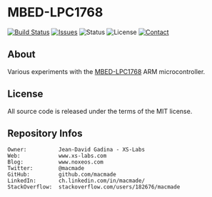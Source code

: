 MBED-LPC1768
============

[![Build Status](https://img.shields.io/travis/macmade/MBED-LPC1768.svg?branch=master&style=flat)](https://travis-ci.org/macmade/MBED-LPC1768)
[![Issues](http://img.shields.io/github/issues/macmade/MBED-LPC1768.svg?style=flat)](https://github.com/macmade/MBED-LPC1768/issues)
![Status](https://img.shields.io/badge/status-active-brightgreen.svg?style=flat)
![License](https://img.shields.io/badge/license-mit-brightgreen.svg?style=flat)
[![Contact](https://img.shields.io/badge/contact-@macmade-blue.svg?style=flat)](https://twitter.com/macmade)

About
-----

Various experiments with the [MBED-LPC1768](http://developer.mbed.org) ARM microcontroller.

License
-------

All source code is released under the terms of the MIT license.

Repository Infos
----------------

    Owner:			Jean-David Gadina - XS-Labs
    Web:			www.xs-labs.com
    Blog:			www.noxeos.com
    Twitter:		@macmade
    GitHub:			github.com/macmade
    LinkedIn:		ch.linkedin.com/in/macmade/
    StackOverflow:	stackoverflow.com/users/182676/macmade

